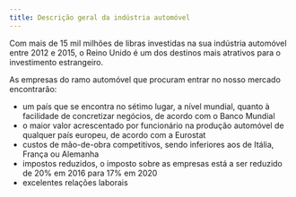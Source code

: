 ```yaml
---
title: Descrição geral da indústria automóvel
---
```

Com mais de 15 mil milhões de libras investidas na sua indústria automóvel entre 2012 e 2015, o Reino Unido é um dos destinos mais atrativos para o investimento estrangeiro. 

As empresas do ramo automóvel que procuram entrar no nosso mercado encontrarão:

- um país que se encontra no sétimo lugar, a nível mundial, quanto à facilidade de concretizar negócios, de acordo com o Banco Mundial
- o maior valor acrescentado por funcionário na produção automóvel de qualquer país europeu, de acordo com a Eurostat
- custos de mão-de-obra competitivos, sendo inferiores aos de Itália, França ou Alemanha
- impostos reduzidos, o imposto sobre as empresas está a ser reduzido de 20% em 2016 para 17% em 2020
- excelentes relações laborais